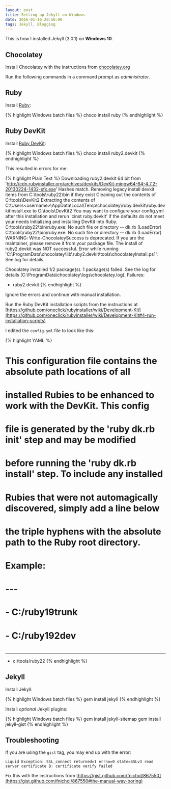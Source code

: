 ```yaml
---
layout: post
title: Setting up Jekyll on Windows
date: 2016-01-16 20:50:00
tags: Jekyll, Blogging
---
```


This is how I installed Jekyll (3.0.1) on **Windows 10**.

## Chocolatey

Install Chocolatey with the instructions from [chocolatey.org](https://chocolatey.org/)

Run the following commands in a command prompt as *administrator*.

## Ruby

Install [Ruby](https://chocolatey.org/packages/ruby):

{% highlight Windows batch files %}
choco install ruby
{% endhighlight %}

## Ruby DevKit

Install [Ruby DevKit](https://chocolatey.org/packages/ruby2.devkit):

{% highlight Windows batch files %}
choco install ruby2.devkit
{% endhighlight %}

This resulted in errors for me:

{% highlight Plain Text %}
 Downloading ruby2.devkit 64 bit
   from 'http://cdn.rubyinstaller.org/archives/devkits/DevKit-mingw64-64-4.7.2-20130224-1432-sfx.exe'
 Hashes match.
 Removing legacy install devkit items from C:\tools\ruby22\bin if they exist
 Cleaning out the contents of C:\tools\DevKit2
 Extracting the contents of C:\Users\<username>\AppData\Local\Temp\chocolatey\ruby.devkit\ruby.devkitInstall.exe to C:\tools\DevKit2
 You may want to configure your config.yml after this installation and rerun 'cinst ruby.devkit' if the defaults do not meet your needs
 Initializing and installing DevKit into Ruby.
 C:\tools\ruby22\bin\ruby.exe: No such file or directory -- dk.rb (LoadError)
 C:\tools\ruby22\bin\ruby.exe: No such file or directory -- dk.rb (LoadError)
 WARNING: Write-ChocolateySuccess is deprecated. If you are the maintainer, please remove it from your package file.
The install of ruby2.devkit was NOT successful.
Error while running 'C:\ProgramData\chocolatey\lib\ruby2.devkit\tools\chocolateyInstall.ps1'.
 See log for details.

Chocolatey installed 1/2 package(s). 1 package(s) failed.
 See the log for details (C:\ProgramData\chocolatey\logs\chocolatey.log).
Failures:
 - ruby2.devkit
{% endhighlight %}

Ignore the errors and continue with manual installation.

Run the Ruby DevKit installation scripts from the instructions at [https://github.com/oneclick/rubyinstaller/wiki/Development-Kit](https://github.com/oneclick/rubyinstaller/wiki/Development-Kit#4-run-installation-scripts)

I edited the `config.yml` file to look like this:

{% highlight YAML %}
# This configuration file contains the absolute path locations of all
# installed Rubies to be enhanced to work with the DevKit. This config
# file is generated by the 'ruby dk.rb init' step and may be modified
# before running the 'ruby dk.rb install' step. To include any installed
# Rubies that were not automagically discovered, simply add a line below
# the triple hyphens with the absolute path to the Ruby root directory.
#
# Example:
#
# ---
# - C:/ruby19trunk
# - C:/ruby192dev
#
---
- c:/tools/ruby22
{% endhighlight %}

## Jekyll

Install Jekyll:

{% highlight Windows batch files %}
gem install jekyll
{% endhighlight %}

Install *optional* Jekyll plugins:

{% highlight Windows batch files %}
gem install jekyll-sitemap
gem install jekyll-gist
{% endhighlight %}

## Troubleshooting

If you are using the `gist` tag, you may end up with the error:

`Liquid Exception: SSL_connect returned=1 errno=0 state=SSLv3 read server certificate B: certificate verify failed`

Fix this with the instructions from [https://gist.github.com/fnichol/867550](https://gist.github.com/fnichol/867550#the-manual-way-boring)
